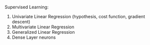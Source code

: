 Supervised Learning:
1. Univariate Linear Regression (hypothesis, cost function, gradient descent)
2. Multivariate Linear Regression
3. Generalized Linear Regression
4. Dense Layer neurons

